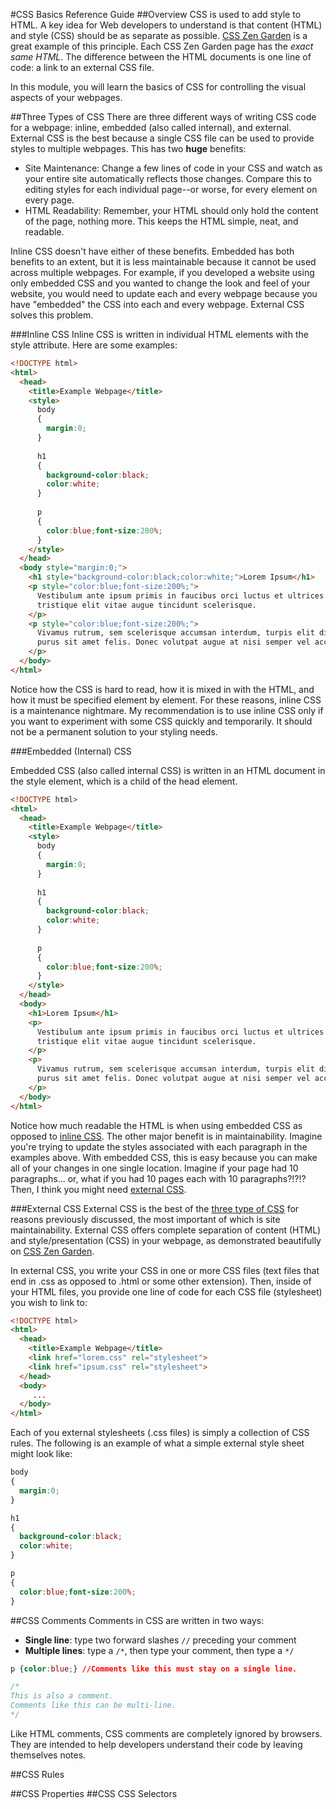 #CSS Basics Reference Guide
##Overview
CSS is used to add style to HTML. A key idea for Web developers to understand is that content (HTML) and style (CSS) should be as separate as possible. [CSS Zen Garden](http://www.csszengarden.com/) is a great example of this principle. Each CSS Zen Garden page has the *exact same HTML*. The difference between the HTML documents is one line of code: a link to an external CSS file.

In this module, you will learn the basics of CSS for controlling the visual aspects of your webpages.

##Three Types of CSS
There are three different ways of writing CSS code for a webpage: inline, embedded (also called internal), and external. External CSS is the best because a single CSS file can be used to provide styles to multiple webpages. This has two **huge** benefits:
* Site Maintenance: Change a few lines of code in your CSS and watch as your entire site automatically reflects those changes. Compare this to editing styles for each individual page--or worse, for every element on every page.
* HTML Readability: Remember, your HTML should only hold the content of the page, nothing more. This keeps the HTML simple, neat, and readable.

Inline CSS doesn't have either of these benefits. Embedded has both benefits to an extent, but it is less maintainable because it cannot be used across multiple webpages. For example, if you developed a website using only embedded CSS and you wanted to change the look and feel of your website, you would need to update each and every webpage because you have "embedded" the CSS into each and every webpage. External CSS solves this problem.

###Inline CSS
Inline CSS is written in individual HTML elements with the style attribute. Here are some examples:

```html
<!DOCTYPE html>
<html>
  <head>
    <title>Example Webpage</title>
    <style>
      body
      {
        margin:0;
      }
      
      h1
      {
        background-color:black;
        color:white;
      }
      
      p
      {
        color:blue;font-size:200%;
      }
    </style>
  </head>
  <body style="margin:0;">
    <h1 style="background-color:black;color:white;">Lorem Ipsum</h1>
    <p style="color:blue;font-size:200%;">
      Vestibulum ante ipsum primis in faucibus orci luctus et ultrices posuere cubilia Curae; Duis 
      tristique elit vitae augue tincidunt scelerisque.
    </p>
    <p style="color:blue;font-size:200%;">
      Vivamus rutrum, sem scelerisque accumsan interdum, turpis elit dignissim lectus, id auctor velit 
      purus sit amet felis. Donec volutpat augue at nisi semper vel accumsan tellus ultricies.
    </p>
  </body>
</html>
```

Notice how the CSS is hard to read, how it is mixed in with the HTML, and how it must be specified element by element. For these reasons, inline CSS is a maintenance nightmare. My recommendation is to use inline CSS only if you want to experiment with some CSS quickly and temporarily. It should not be a permanent solution to your styling needs.

###Embedded (Internal) CSS

Embedded CSS (also called internal CSS) is written in an HTML document in the style element, which is a child of the head element.

```html
<!DOCTYPE html>
<html>
  <head>
    <title>Example Webpage</title>
    <style>
      body
      {
        margin:0;
      }
      
      h1
      {
        background-color:black;
        color:white;
      }
      
      p
      {
        color:blue;font-size:200%;
      }
    </style>
  </head>
  <body>
    <h1>Lorem Ipsum</h1>
    <p>
      Vestibulum ante ipsum primis in faucibus orci luctus et ultrices posuere cubilia Curae; Duis 
      tristique elit vitae augue tincidunt scelerisque.
    </p>
    <p>
      Vivamus rutrum, sem scelerisque accumsan interdum, turpis elit dignissim lectus, id auctor velit 
      purus sit amet felis. Donec volutpat augue at nisi semper vel accumsan tellus ultricies.
    </p>
  </body>
</html>
```

Notice how much readable the HTML is when using embedded CSS as opposed to [inline CSS](#inline-css). The other major benefit is in maintainability. Imagine you're trying to update the styles associated with each paragraph in the examples above. With embedded CSS, this is easy because you can make all of your changes in one single location. Imagine if your page had 10 paragraphs... or, what if you had 10 pages each with 10 paragraphs?!?!? Then, I think you might need [external CSS](#external-css).

###External CSS
External CSS is the best of the [three type of CSS](#three-types-of-css) for reasons previously discussed, the most important of which is site maintainability. External CSS offers complete separation of content (HTML) and style/presentation (CSS) in your webpage, as demonstrated beautifully on [CSS Zen Garden](http://www.csszengarden.com/).

In external CSS, you write your CSS in one or more CSS files (text files that end in .css as opposed to .html or some other extension). Then, inside of your HTML files, you provide one line of code for each CSS file (stylesheet) you wish to link to:

```html
<!DOCTYPE html>
<html>
  <head>
    <title>Example Webpage</title>
    <link href="lorem.css" rel="stylesheet">
    <link href="ipsum.css" rel="stylesheet">
  </head>
  <body>
     ...
  </body>
</html>
```

Each of you external stylesheets (.css files) is simply a collection of CSS rules. The following is an example of what a simple external style sheet might look like:

```css
body
{
  margin:0;
}

h1
{
  background-color:black;
  color:white;
}

p
{
  color:blue;font-size:200%;
}
```

##CSS Comments
Comments in CSS are written in two ways:
* **Single line**: type two forward slashes `//` preceding your comment
* **Multiple lines**: type a `/*`, then type your comment, then type a `*/`

```css
p {color:blue;} //Comments like this must stay on a single line.

/*
This is also a comment.
Comments like this can be multi-line.
*/
```

Like HTML comments, CSS comments are completely ignored by browsers. They are intended to help developers understand their code by leaving themselves notes.

##CSS Rules



##CSS Properties
##CSS CSS Selectors